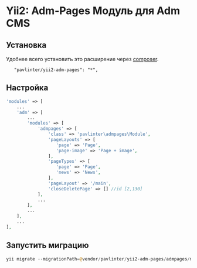 Yii2: Adm-Pages Модуль для Adm CMS
================

Установка
------------
Удобнее всего установить это расширение через [composer](http://getcomposer.org/download/).

```
   "pavlinter/yii2-adm-pages": "*",
```

Настройка
-------------
```php
'modules' => [
    ...
    'adm' => [
        ...
        'modules' => [
            'admpages' => [
                'class' => 'pavlinter\admpages\Module',
                'pageLayouts' => [
                   'page' => 'Page',
                   'page-image' => 'Page + image',
                ],
                'pageTypes' => [
                   'page' => 'Page',
                   'news' => 'News',
                ],
                'pageLayout' => '/main',
                'closeDeletePage' => [] //id [2,130]
            ],
            ...
        ],
        ...
    ],
    ...
],
```

Запустить миграцию
-------------
```php
yii migrate --migrationPath=@vendor/pavlinter/yii2-adm-pages/admpages/migrations
```